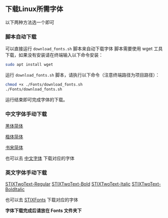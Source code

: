 <!--
 *  =======================================================================
 *  ·······································································
 *  ·······································································
 *  ····Y88b···d88P················888b·····d888·d8b·······················
 *  ·····Y88b·d88P·················8888b···d8888·Y8P·······················
 *  ······Y88o88P··················88888b·d88888···························
 *  ·······Y888P··8888b···88888b···888Y88888P888·888·88888b·····d88b·······
 *  ········888······"88b·888·"88b·888·Y888P·888·888·888·"88b·d88P"88b·····
 *  ········888···d888888·888··888·888··Y8P··888·888·888··888·888··888·····
 *  ········888··888··888·888··888·888···"···888·888·888··888·Y88b·888·····
 *  ········888··"Y888888·888··888·888·······888·888·888··888··"Y88888·····
 *  ·······························································888·····
 *  ··························································Y8b·d88P·····
 *  ···························································"Y88P"······
 *  ·······································································
 *  =======================================================================
 * 
 *  -----------------------------------------------------------------------
 * Author       : 焱铭
 * Date         : 2025-01-13 22:46:40 +0800
 * LastEditTime : 2025-01-14 20:20:12 +0800
 * Github       : https://github.com/YanMing-lxb/
 * FilePath     : /GUET_Thesis_LaTeX/Fonts/Fonts link.md
 * Description  : 
 *  -----------------------------------------------------------------------
 -->

## 下载Linux所需字体

以下两种方法选一个即可

### 脚本自动下载

可以直接运行 `download_fonts.sh` 脚本来自动下载字体
脚本需要使用 wget 工具下载，如果没有安装请在终端输入以下命令安装：

```bash
sudo apt install wget
```

运行 `download_fonts.sh` 脚本，请执行以下命令（注意终端路径为项目路径）：

```bash
chmod +x ./Fonts/download_fonts.sh
./Fonts/download_fonts.sh
```
运行结束即可完成字体的下载。

### 中文字体手动下载

[黑体简体](https://github.com/jaywcjlove/free-font/raw/refs/heads/main/docs/fonts/%E6%96%B9%E6%AD%A3%E5%AD%97%E4%BD%93%E7%B3%BB%E5%88%97/%E6%96%B9%E6%AD%A3%E4%B9%A6%E5%AE%8B%E7%AE%80%E4%BD%93.ttf)

[楷体简体](https://github.com/jaywcjlove/free-font/raw/refs/heads/main/docs/fonts/%E6%96%B9%E6%AD%A3%E5%AD%97%E4%BD%93%E7%B3%BB%E5%88%97/%E6%96%B9%E6%AD%A3%E6%A5%B7%E4%BD%93%E7%AE%80%E4%BD%93.ttf)

[书宋简体](https://github.com/jaywcjlove/free-font/raw/refs/heads/main/docs/fonts/%E6%96%B9%E6%AD%A3%E5%AD%97%E4%BD%93%E7%B3%BB%E5%88%97/%E6%96%B9%E6%AD%A3%E6%A5%B7%E4%BD%93%E7%AE%80%E4%BD%93.ttf)

也可以去 [中文字体](https://github.com/jaywcjlove/free-font/tree/main/docs/fonts/%E6%96%B9%E6%AD%A3%E5%AD%97%E4%BD%93%E7%B3%BB%E5%88%97) 下载对应的字体

### 英文字体手动下载

[STIXTwoText-Regular](https://github.com/stipub/stixfonts/raw/refs/heads/master/fonts/static_ttf/STIXTwoText-Regular.ttf)
[STIXTwoText-Bold](https://github.com/stipub/stixfonts/raw/refs/heads/master/fonts/static_ttf/STIXTwoText-Bold.ttf)
[STIXTwoText-Italic](https://github.com/stipub/stixfonts/raw/refs/heads/master/fonts/static_ttf/STIXTwoText-Italic.ttf)
[STIXTwoText-BoldItalic](https://github.com/stipub/stixfonts/raw/refs/heads/master/fonts/static_ttf/STIXTwoText-BoldItalic.ttf)

也可以去 [STIXFonts](https://github.com/stipub/stixfonts/tree/master/fonts/static_ttf) 下载对应的字体

**字体下载完成后请放在 Fonts 文件夹下**
